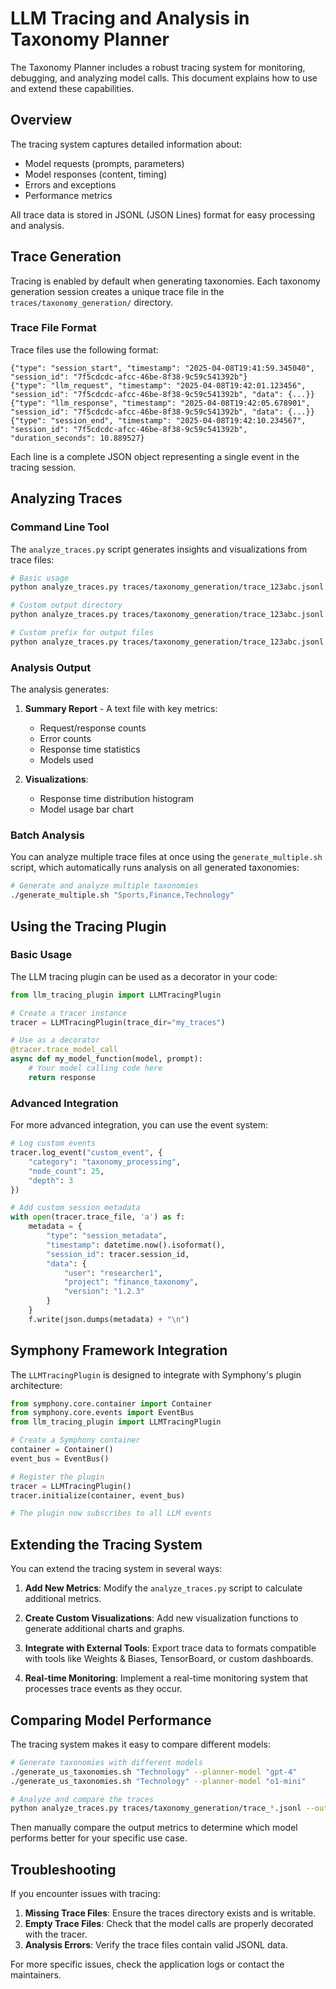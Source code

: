 # LLM Tracing and Analysis in Taxonomy Planner

The Taxonomy Planner includes a robust tracing system for monitoring, debugging, and analyzing model calls. This document explains how to use and extend these capabilities.

## Overview

The tracing system captures detailed information about:
- Model requests (prompts, parameters)
- Model responses (content, timing)
- Errors and exceptions
- Performance metrics

All trace data is stored in JSONL (JSON Lines) format for easy processing and analysis.

## Trace Generation

Tracing is enabled by default when generating taxonomies. Each taxonomy generation session creates a unique trace file in the `traces/taxonomy_generation/` directory.

### Trace File Format

Trace files use the following format:
```
{"type": "session_start", "timestamp": "2025-04-08T19:41:59.345040", "session_id": "7f5cdcdc-afcc-46be-8f38-9c59c541392b"}
{"type": "llm_request", "timestamp": "2025-04-08T19:42:01.123456", "session_id": "7f5cdcdc-afcc-46be-8f38-9c59c541392b", "data": {...}}
{"type": "llm_response", "timestamp": "2025-04-08T19:42:05.678901", "session_id": "7f5cdcdc-afcc-46be-8f38-9c59c541392b", "data": {...}}
{"type": "session_end", "timestamp": "2025-04-08T19:42:10.234567", "session_id": "7f5cdcdc-afcc-46be-8f38-9c59c541392b", "duration_seconds": 10.889527}
```

Each line is a complete JSON object representing a single event in the tracing session.

## Analyzing Traces

### Command Line Tool

The `analyze_traces.py` script generates insights and visualizations from trace files:

```bash
# Basic usage
python analyze_traces.py traces/taxonomy_generation/trace_123abc.jsonl

# Custom output directory
python analyze_traces.py traces/taxonomy_generation/trace_123abc.jsonl --output-dir "analysis/custom"

# Custom prefix for output files
python analyze_traces.py traces/taxonomy_generation/trace_123abc.jsonl --prefix "finance_taxonomy"
```

### Analysis Output

The analysis generates:

1. **Summary Report** - A text file with key metrics:
   - Request/response counts
   - Error counts
   - Response time statistics
   - Models used

2. **Visualizations**:
   - Response time distribution histogram
   - Model usage bar chart

### Batch Analysis

You can analyze multiple trace files at once using the `generate_multiple.sh` script, which automatically runs analysis on all generated taxonomies:

```bash
# Generate and analyze multiple taxonomies
./generate_multiple.sh "Sports,Finance,Technology"
```

## Using the Tracing Plugin

### Basic Usage

The LLM tracing plugin can be used as a decorator in your code:

```python
from llm_tracing_plugin import LLMTracingPlugin

# Create a tracer instance
tracer = LLMTracingPlugin(trace_dir="my_traces")

# Use as a decorator
@tracer.trace_model_call
async def my_model_function(model, prompt):
    # Your model calling code here
    return response
```

### Advanced Integration

For more advanced integration, you can use the event system:

```python
# Log custom events
tracer.log_event("custom_event", {
    "category": "taxonomy_processing",
    "node_count": 25,
    "depth": 3
})

# Add custom session metadata
with open(tracer.trace_file, 'a') as f:
    metadata = {
        "type": "session_metadata",
        "timestamp": datetime.now().isoformat(),
        "session_id": tracer.session_id,
        "data": {
            "user": "researcher1",
            "project": "finance_taxonomy",
            "version": "1.2.3"
        }
    }
    f.write(json.dumps(metadata) + "\n")
```

## Symphony Framework Integration

The `LLMTracingPlugin` is designed to integrate with Symphony's plugin architecture:

```python
from symphony.core.container import Container
from symphony.core.events import EventBus
from llm_tracing_plugin import LLMTracingPlugin

# Create a Symphony container
container = Container()
event_bus = EventBus()

# Register the plugin
tracer = LLMTracingPlugin()
tracer.initialize(container, event_bus)

# The plugin now subscribes to all LLM events
```

## Extending the Tracing System

You can extend the tracing system in several ways:

1. **Add New Metrics**:
   Modify the `analyze_traces.py` script to calculate additional metrics.

2. **Create Custom Visualizations**:
   Add new visualization functions to generate additional charts and graphs.

3. **Integrate with External Tools**:
   Export trace data to formats compatible with tools like Weights & Biases, TensorBoard, or custom dashboards.

4. **Real-time Monitoring**:
   Implement a real-time monitoring system that processes trace events as they occur.

## Comparing Model Performance

The tracing system makes it easy to compare different models:

```bash
# Generate taxonomies with different models
./generate_us_taxonomies.sh "Technology" --planner-model "gpt-4"
./generate_us_taxonomies.sh "Technology" --planner-model "o1-mini"

# Analyze and compare the traces
python analyze_traces.py traces/taxonomy_generation/trace_*.jsonl --output-dir "analysis/comparison"
```

Then manually compare the output metrics to determine which model performs better for your specific use case.

## Troubleshooting

If you encounter issues with tracing:

1. **Missing Trace Files**: Ensure the traces directory exists and is writable.
2. **Empty Trace Files**: Check that the model calls are properly decorated with the tracer.
3. **Analysis Errors**: Verify the trace files contain valid JSONL data.

For more specific issues, check the application logs or contact the maintainers.